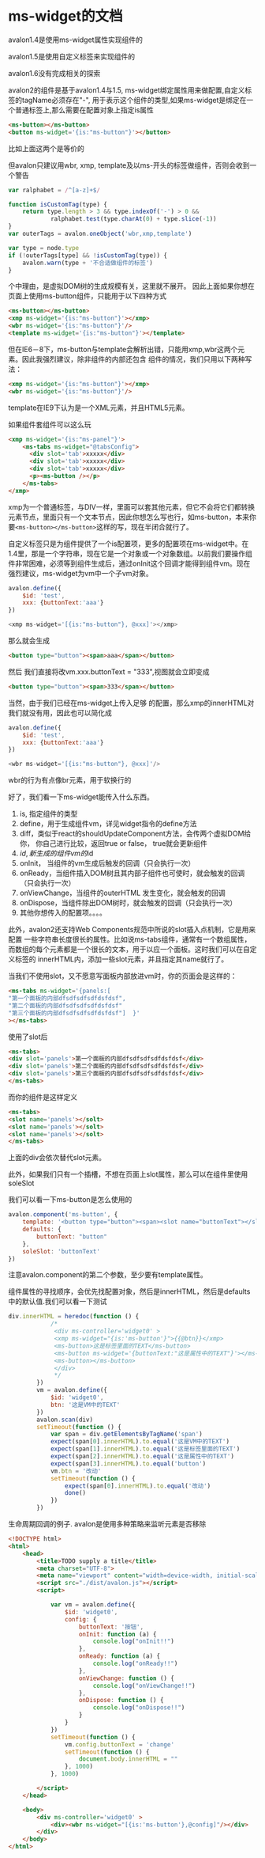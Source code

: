 ms-widget的文档
====================
avalon1.4是使用ms-widget属性实现组件的

avalon1.5是使用自定义标签来实现组件的

avalon1.6没有完成相关的探索

avalon2的组件是基于avalon1.4与1.5, ms-widget绑定属性用来做配置,自定义标签的tagName必须存在"-",
用于表示这个组件的类型,如果ms-widget是绑定在一个普通标签上,那么需要在配置对象上指定is属性

```html
<ms-button></ms-button>
<button ms-widget='{is:"ms-button"}'></button>
```

比如上面这两个是等价的

但avalon只建议用wbr, xmp, template及以ms-开头的标签做组件，否则会收到一个警告

```javascript
var ralphabet = /^[a-z]+$/

function isCustomTag(type) {
    return type.length > 3 && type.indexOf('-') > 0 &&
            ralphabet.test(type.charAt(0) + type.slice(-1))
}
var outerTags = avalon.oneObject('wbr,xmp,template')

var type = node.type
if (!outerTags[type] && !isCustomTag(type)) {
    avalon.warn(type + '不合适做组件的标签')
}
```

个中理由，是虚拟DOM树的生成规模有关，这里就不展开。
因此上面如果你想在页面上使用ms-button组件，只能用于以下四种方式

```html
<ms-button></ms-button>
<xmp ms-widget='{is:"ms-button"}'></xmp>
<wbr ms-widget='{is:"ms-button"}'/>
<template ms-widget='{is:"ms-button"}'></template>

```

但在IE6－8下，ms-button与template会解析出错，只能用xmp,wbr这两个元素。因此我强烈建议，除非组件的内部还包含 组件的情况，我们只用以下两种写法：

```html
<xmp ms-widget='{is:"ms-button"}'></xmp>
<wbr ms-widget='{is:"ms-button"}'/>

```

template在IE9下认为是一个XML元素，并且HTML5元素。

如果组件套组件可以这么玩

```html
<xmp ms-widget='{is:"ms-panel"}'>
    <ms-tabs ms-widget="@tabsConfig">
      <div slot='tab'>xxxxx</div>
      <div slot='tab'>xxxxx</div>
      <div slot='tab'>xxxxx</div>
      <p><ms-button /></p>
    </ms-tabs>
</xmp>

```
xmp为一个普通标签，与DIV一样，里面可以套其他元素，但它不会将它们都转换元素节点，里面只有一个文本节点，因此你想怎么写也行，如ms-button，本来你要`<ms-button></ms-button>`这样的写，现在半闭合就行了。

自定义标签只是为组件提供了一个is配置项，更多的配置项在ms-widget中。在1.4里，那是一个字符串，现在它是一个对象或一个对象数组。以前我们要操作组件非常困难，必须等到组件生成后，通过onInit这个回调才能得到组件vm。现在强烈建议，ms-widget为vm中一个子vm对象。

```javascript
avalon.define({
    $id: 'test',
    xxx: {buttonText:'aaa'}
})

<xmp ms-widget='[{is:"ms-button"}, @xxx]'></xmp>

```

那么就会生成

```html
<button type="button"><span>aaa</span></button>
```


然后 我们直接将改vm.xxx.buttonText = "333",视图就会立即变成

```html
<button type="button"><span>333</span></button>
```

当然，由于我们已经在ms-widget上传入足够 的配置，那么xmp的innerHTML对我们就没有用，因此也可以简化成

```javascript
avalon.define({
    $id: 'test',
    xxx: {buttonText:'aaa'}
})

<wbr ms-widget='[{is:"ms-button"}, @xxx]'/>

```

wbr的行为有点像br元素，用于软换行的


好了，我们看一下ms-widget能传入什么东西。

1. is, 指定组件的类型
2. define，用于生成组件vm，详见widget指令的define方法
3. diff，类似于react的shouldUpdateComponent方法，会传两个虚拟DOM给你，
   你自己进行比较，返回true or false， true就会更新组件
4. $id, 新生成的组件vm的$id
5. onInit， 当组件的vm生成后触发的回调（只会执行一次）
6. onReady，当组件插入DOM树且其内部子组件也可使时，就会触发的回调（只会执行一次）
7. onViewChange，当组件的outerHTML 发生变化，就会触发的回调
8. onDispose，当组件除出DOM树时，就会触发的回调（只会执行一次）
9. 其他你想传入的配置项。。。。

此外，avalon2还支持Web Components规范中所说的slot插入点机制，它是用来配置
一些字符串长度很长的属性。比如说ms-tabs组件，通常有一个数组属性，
而数组的每个元素都是一个很长的文本，用于以应一个面板。这时我们可以在自定义标签的
innerHTML内，添加一些slot元素，并且指定其name就行了。

当我们不使用slot，又不愿意写面板内部放进vm时，你的页面会是这样的：

```html
<ms-tabs ms-widget='{panels:[
"第一个面板的内部dfsdfsdfsdfdsfdsf",
"第二个面板的内部dfsdfsdfsdfdsfdsf"
"第三个面板的内部dfsdfsdfsdfdsfdsf"]  }'
></ms-tabs>
```

使用了slot后

```html
<ms-tabs>
<div slot='panels'>第一个面板的内部dfsdfsdfsdfdsfdsf</div>
<div slot='panels'>第二个面板的内部dfsdfsdfsdfdsfdsf</div>
<div slot='panels'>第三个面板的内部dfsdfsdfsdfdsfdsf</div>
</ms-tabs>
```


而你的组件是这样定义

```html
<ms-tabs>
<slot name='panels'></solt>
<slot name='panels'></solt>
<slot name='panels'></solt>
</ms-tabs>

```

上面的div会依次替代slot元素。


此外，如果我们只有一个插槽，不想在页面上slot属性，那么可以在组件里使用soleSlot

我们可以看一下ms-button是怎么使用的

```javascript
avalon.component('ms-button', {
    template: '<button type="button"><span><slot name="buttonText"></slot></span></button>',
    defaults: {
        buttonText: "button"
    },
    soleSlot: 'buttonText'
})

```
注意avalon.component的第二个参数，至少要有template属性。

组件属性的寻找顺序，会优先找配置对象，然后是innerHTML，然后是defaults中的默认值.我们可以看一下测试

```javascript
div.innerHTML = heredoc(function () {
            /*
             <div ms-controller='widget0' >
             <xmp ms-widget="{is:'ms-button'}">{{@btn}}</xmp>
             <ms-button>这是标签里面的TEXT</ms-button>
             <ms-button ms-widget='{buttonText:"这是属性中的TEXT"}'></ms-button>
             <ms-button></ms-button>
             </div>
             */
        })
        vm = avalon.define({
            $id: 'widget0',
            btn: '这是VM中的TEXT'
        })
        avalon.scan(div)
        setTimeout(function () {
            var span = div.getElementsByTagName('span')
            expect(span[0].innerHTML).to.equal('这是VM中的TEXT')
            expect(span[1].innerHTML).to.equal('这是标签里面的TEXT')
            expect(span[2].innerHTML).to.equal('这是属性中的TEXT')
            expect(span[3].innerHTML).to.equal('button')
            vm.btn = '改动'
            setTimeout(function () {
                expect(span[0].innerHTML).to.equal('改动')
                done()
            })
        })

```

生命周期回调的例子.
avalon是使用多种策略来监听元素是否移除

```html
<!DOCTYPE html>
<html>
    <head>
        <title>TODO supply a title</title>
        <meta charset="UTF-8">
        <meta name="viewport" content="width=device-width, initial-scale=1.0">
        <script src="./dist/avalon.js"></script>
        <script>

            var vm = avalon.define({
                $id: 'widget0',
                config: {
                    buttonText: '按钮',
                    onInit: function (a) {
                        console.log("onInit!!")
                    },
                    onReady: function (a) {
                        console.log("onReady!!")
                    },
                    onViewChange: function () {
                        console.log("onViewChange!!")
                    },
                    onDispose: function () {
                        console.log("onDispose!!")
                    }
                }
            })
            setTimeout(function () {
                vm.config.buttonText = 'change'
                setTimeout(function () {
                    document.body.innerHTML = ""
                }, 1000)
            }, 1000)

        </script>
    </head>

    <body>
        <div ms-controller='widget0' >
            <div><wbr ms-widget="[{is:'ms-button'},@config]"/></div>
        </div>
    </body>
</html>
```




 